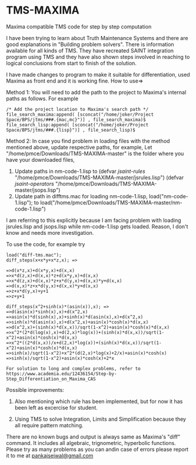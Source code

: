 # TMS-MAXIMA
Maxima compatible TMS code for step by step computation

I have been trying to learn about Truth Maintenance Systems and there are good explanations in "Building problem solvers". There is information available for all kinds of TMS. They have recreated SAINT integration program using TMS and they have also shown steps involved in reaching to logical conclusions from start to finish of the solution.

I have made changes to program to make it suitable for differentiation, used Maxima as front end and it is working fine.
How to use=>

Method 1:
You will need to add the path to the project to Maxima's internal paths as follows. For example

    /* Add the project location to Maxima's search path */
    file_search_maxima:append( [sconcat("/home/joker/Project Space/BPS/jtms/###.{mac,mc}")] , file_search_maxima)$
    file_search_lisp:append( [sconcat("/home/joker/Project Space/BPS/jtms/###.{lisp}")] , file_search_lisp)$

Method 2: In case you find problem in loading files with the method mentioned above, update respective paths, for example,
Let "/home/pmce/Downloads/TMS-MAXIMA-master" is the folder where you have your downloaded files,

1. Update paths in nm-code-1.lisp to
(defvar *jsaint-rules*  "/home/pmce/Downloads/TMS-MAXIMA-master/jsrules.lisp")
(defvar *jsaint-operators*  "/home/pmce/Downloads/TMS-MAXIMA-master/jsops.lisp")
2. Update path in difftms.mac for loading nm-code-1.lisp,
load("nm-code-1.lisp"); to load("/home/pmce/Downloads/TMS-MAXIMA-master/nm-code-1.lisp")

I am referring to this explicitly because I am facing problem with loading jsrules.lisp and jsops.lisp while nm-code-1.lisp gets loaded. Reason, I don't know and needs more investigation.

To use the code, for example try

    load("diff-tms.mac");
    diff_steps(x+x*y+x*z,x); =>
    
    =>d(x*z,x)+d(x*y,x)+d(x,x)
    =>x*d(z,x)+d(x,x)*z+d(x*y,x)+d(x,x)
    =>x*d(z,x)+d(x,x)*z+x*d(y,x)+d(x,x)*y+d(x,x)
    =>d(x,x)*z+x*d(y,x)+d(x,x)*y+d(x,x)
    =>z+x*d(y,x)+y+1
    =>z+y+1
    
    diff_steps(x^2+sinh(x)*(asin(x)),x); => 
    =>d(asin(x)*sinh(x),x)+d(x^2,x)
    =>asin(x)*d(sinh(x),x)+sinh(x)*d(asin(x),x)+d(x^2,x)
    =>sinh(x)*d(asin(x),x)+d(x^2,x)+asin(x)*cosh(x)*d(x,x)
    =>d(x^2,x)+(sinh(x)*d(x,x))/sqrt(1-x^2)+asin(x)*cosh(x)*d(x,x)
    =>x^2*(2*d(log(x),x)+d(2,x)*log(x))+(sinh(x)*d(x,x))/sqrt(1-x^2)+asin(x)*cosh(x)*d(x,x)
    =>x^2*((2*d(x,x))/x+d(2,x)*log(x))+(sinh(x)*d(x,x))/sqrt(1-x^2)+asin(x)*cosh(x)*d(x,x)
    =>sinh(x)/sqrt(1-x^2)+x^2*(d(2,x)*log(x)+2/x)+asin(x)*cosh(x)
    =>sinh(x)/sqrt(1-x^2)+asin(x)*cosh(x)+2*x
    
    For solution to long and complex problems, refer to
    https://www.academia.edu/12436154/Step-by-Step_Differentiation_on_Maxima_CAS

Possible improvements:

1) Also mentioning which rule has been implemented, but for now it has been left as excercise for student.

2) Using TMS to solve Integration, Limits and Simplification because they all require pattern matching.

There are no known bugs and output is always same as Maxima's "diff" command. It includes all algebraic, trignometric, hyperbolic functions. Please try as many problems as you can andin case of errors please report it to me at pankajsejwal@gmail.com
